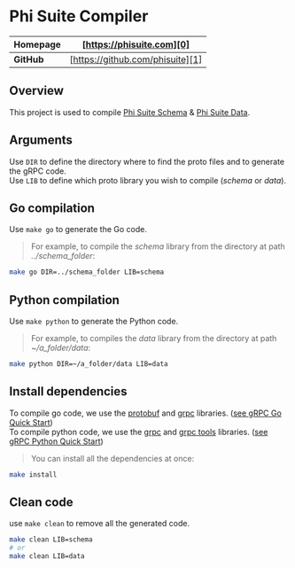 # Phi Suite Compiler  

| **Homepage** | [https://phisuite.com][0]        |
| ------------ | -------------------------------- | 
| **GitHub**   | [https://github.com/phisuite][1] |

## Overview

This project is used to compile [Phi Suite Schema][2] & [Phi Suite Data][3].  

## Arguments  
  
Use `DIR` to define the directory where to find the proto files and to generate the gRPC code.  
Use `LIB` to define which proto library you wish to compile (_schema_ or _data_).  
  
## Go compilation  
  
Use `make go` to generate the Go code.  
  
> For example, to compile the _schema_ library from the directory at path _../schema_folder_:  
```bash  
make go DIR=../schema_folder LIB=schema
```  
  
## Python compilation  
  
Use `make python` to generate the Python code.  
  
> For example, to compiles the _data_ library from the directory at path _~/a_folder/data_:  
```bash  
make python DIR=~/a_folder/data LIB=data
```  
  
## Install dependencies  
  
To compile go code, we use the [protobuf][10] and [grpc][11] libraries. ([see gRPC Go Quick Start][12])  
To compile python code, we use the [grpc][20] and [grpc tools][21] libraries. ([see gRPC Python Quick Start][22])  
  
> You can install all the dependencies at once:  
```bash  
make install
```   
## Clean code  
  
use `make clean` to remove all the generated code.
  
```bash  
make clean LIB=schema
# or
make clean LIB=data
```  
[0]: https://phisuite.com
[1]: https://github.com/phisuite
[2]: https://github.com/phisuite/schema
[3]: https://github.com/phisuite/data
[10]: https://github.com/golang/protobuf  
[11]: https://github.com/grpc/grpc  
[12]: https://www.grpc.io/docs/quickstart/go/  
[20]: https://pypi.org/project/grpcio/  
[21]: https://pypi.org/project/grpcio-tools/  
[22]: https://www.grpc.io/docs/quickstart/python/